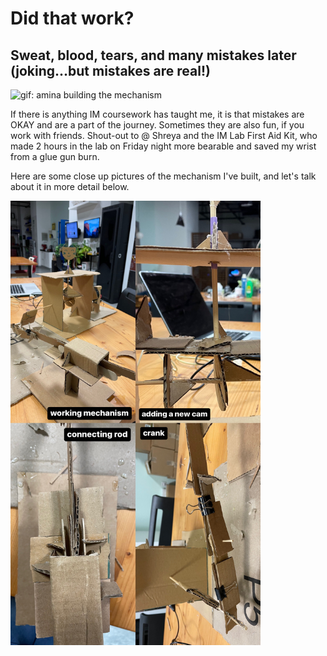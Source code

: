 # Did that work?

## Sweat, blood, tears, and many mistakes later (joking...but mistakes are real!)

<img src='/6Feb/amina.gif' alt = 'gif: amina building the mechanism' width='400'>

If there is anything IM coursework has taught me, it is that mistakes are OKAY and are a part of the journey. Sometimes they are also fun, if you work with friends.
Shout-out to @ Shreya and the IM Lab First Aid Kit, who made 2 hours in the lab on Friday night more bearable and saved my wrist from a glue gun burn.

Here are some close up pictures of the mechanism I've built, and let's talk about it in more detail below.

<img src='/6Feb/collage.JPG' alt = 'mechanism collage: crank, cam, and connecting rod close up images' width='400'>
